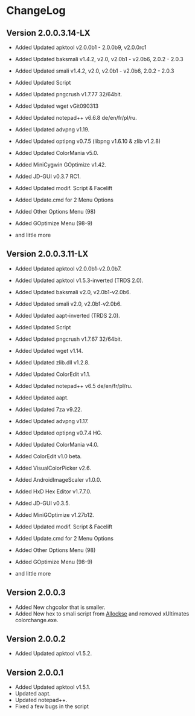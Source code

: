 ChangeLog
===============================================================================

Version 2.0.0.3.14-LX
--------------------

 * Added Updated apktool v2.0.0b1 - 2.0.0b9, v2.0.0rc1
 * Added Updated baksmali v1.4.2, v2.0, v2.0b1 - v2.0b6, 2.0.2 - 2.0.3
 * Added Updated smali v1.4.2, v2.0, v2.0b1 - v2.0b6, 2.0.2 - 2.0.3
 * Added Updated Script
 * Added Updated pngcrush v1.7.77 32/64bit.
 * Added Updated wget vGit090313 
 * Added Updated notepad++ v6.6.8 de/en/fr/pl/ru.
 * Added Updated advpng v1.19.
 * Added Updated optipng v0.7.5  (libpng v1.6.10 & zlib v1.2.8)
 * Added Updated ColorMania v5.0. 
 
 * Added MiniCygwin GOptimize v1.42.
 * Added JD-GUI v0.3.7 RC1.
 
 * Added Updated modif. Script & Facelift
 * Added Update.cmd for 2 Menu Options
 * Added Other Options Menu (98)
 * Added GOptimize Menu (98-9)
 * and little more


Version 2.0.0.3.11-LX
--------------------

 * Added Updated apktool v2.0.0b1-v2.0.0b7.
 * Added Updated apktool v1.5.3-inverted (TRDS 2.0).
 * Added Updated baksmali v2.0, v2.0b1-v2.0b6.
 * Added Updated smali v2.0, v2.0b1-v2.0b6.
 * Added Updated aapt-inverted (TRDS 2.0).
 * Added Updated Script
 * Added Updated pngcrush v1.7.67 32/64bit.
 * Added Updated wget v1.14.
 * Added Updated zlib.dll v1.2.8.
 * Added Updated ColorEdit v1.1. 
 * Added Updated notepad++ v6.5 de/en/fr/pl/ru.
 * Added Updated aapt.
 * Added Updated 7za v9.22.
 * Added Updated advpng v1.17.
 * Added Updated optipng v0.7.4 HG.
 * Added Updated ColorMania v4.0. 
 
 * Added ColorEdit v1.0 beta.
 * Added VisualColorPicker v2.6.
 * Added AndroidImageScaler v1.0.0.
 * Added HxD Hex Editor v1.7.7.0.
 * Added JD-GUI v0.3.5.
 * Added MiniGOptimize v1.27b12.
 
 * Added Updated modif. Script & Facelift
 * Added Update.cmd for 2 Menu Options
 * Added Other Options Menu (98)
 * Added GOptimize Menu (98-9)
 * and little more
 

Version 2.0.0.3
---------------

 * Added New chgcolor that is smaller.
 * Added New hex to smali script from [Allockse][1] and removed xUltimates colorchange.exe.


Version 2.0.0.2
---------------

 * Added Updated apktool v1.5.2.


Version 2.0.0.1
---------------

 * Added Updated apktool v1.5.1.
 * Updated aapt.
 * Updated notepad++.
 * Fixed a few bugs in the script





 [1]: http://forum.xda-developers.com/showthread.php?t=1129753